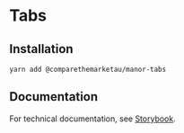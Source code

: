 # Tabs

## Installation

`yarn add @comparethemarketau/manor-tabs`


## Documentation

For technical documentation, see [Storybook](https://services.dev.comparethemarket.cloud/manor/?path=/docs/components-tabs--tabs).
